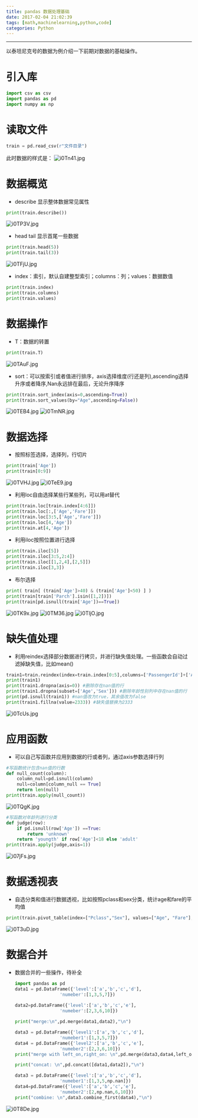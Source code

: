 ```yaml
---
title: pandas 数据处理基础
date: 2017-02-04 21:02:39
tags: [math,machinelearning,python,code]
categories: Python
---
```

***
以泰坦尼克号的数据为例介绍一下前期对数据的基础操作。

<!--more-->

# 引入库
```python
import csv as csv 
import pandas as pd
import numpy as np
```
# 读取文件
```python
train = pd.read_csv(r"文件目录") 
```
此时数据的样式是：
![i0Tn41.jpg](https://s1.ax1x.com/2018/10/20/i0Tn41.jpg)

# 数据概览
-	describe 显示整体数据常见属性
```python
print(train.describe())
```
![i0TP3V.jpg](https://s1.ax1x.com/2018/10/20/i0TP3V.jpg)
-	head tail 显示首尾一些数据
```python
print(train.head(5))
print(train.tail(3))
```
![i0TFjU.jpg](https://s1.ax1x.com/2018/10/20/i0TFjU.jpg)
-	index：索引，默认自建整型索引；columns：列；values：数据数值
```python
print(train.index)
print(train.columns)
print(train.values)
```
# 数据操作
-	T：数据的转置
```python
print(train.T)
```
![i0TAuF.jpg](https://s1.ax1x.com/2018/10/20/i0TAuF.jpg)
-	sort：可以按索引或者值进行排序，axis选择维度(行还是列),ascending选择升序或者降序,Nan永远排在最后，无论升序降序
```python
print(train.sort_index(axis=0,ascending=True))
print(train.sort_values(by="Age",ascending=False))
```
![i0TEB4.jpg](https://s1.ax1x.com/2018/10/20/i0TEB4.jpg)
![i0TmNR.jpg](https://s1.ax1x.com/2018/10/20/i0TmNR.jpg)

# 数据选择
-	按照标签选择，选择列，行切片
```python
print(train['Age'])
print(train[0:9])
```
![i0TVHJ.jpg](https://s1.ax1x.com/2018/10/20/i0TVHJ.jpg)
![i0TeE9.jpg](https://s1.ax1x.com/2018/10/20/i0TeE9.jpg)
-	利用loc自由选择某些行某些列，可以用at替代
```python
print(train.loc[train.index[4:6]])
print(train.loc[:,['Age','Fare']])
print(train.loc[3:5,['Age','Fare']])
print(train.loc[4,'Age'])
print(train.at[4,'Age'])
```
-	利用iloc按照位置进行选择
```python
print(train.iloc[5])
print(train.iloc[3:5,2:4])
print(train.iloc[[1,2,4],[2,5]])
print(train.iloc[3,3])
```
-	布尔选择
```python
print( train[ (train['Age']>40) & (train['Age']<50) ] )
print(train[train['Parch'].isin([1,2])])
print(train[pd.isnull(train['Age'])==True])
```
![i0TK9x.jpg](https://s1.ax1x.com/2018/10/20/i0TK9x.jpg)
![i0TM36.jpg](https://s1.ax1x.com/2018/10/20/i0TM36.jpg)
![i0TljO.jpg](https://s1.ax1x.com/2018/10/20/i0TljO.jpg)

# 缺失值处理
-	利用reindex选择部分数据进行拷贝，并进行缺失值处理。一些函数会自动过滤掉缺失值，比如mean()
```python
train1=train.reindex(index=train.index[0:5],columns=['PassengerId']+['Age']+['Sex'])#选择前5行，只取选定的三列
print(train1)
print(train1.dropna(axis=0)) #删除存在nan值的行
print(train1.dropna(subset=['Age','Sex'])) #删除年龄性别列中存在nan值的行
print(pd.isnull(train1)) #nan值改为true，其余值改为false
print(train1.fillna(value=2333)) #缺失值替换为2333
```
![i0TcUs.jpg](https://s1.ax1x.com/2018/10/20/i0TcUs.jpg)
# 应用函数
-	可以自己写函数并应用到数据的行或者列，通过axis参数选择行列
```python
#写函数统计包含nan值的行数
def null_count(column):
    column_null=pd.isnull(column)
    null=column[column_null == True]
    return len(null)
print(train.apply(null_count))
```
![i0TQgK.jpg](https://s1.ax1x.com/2018/10/20/i0TQgK.jpg)
```python
#写函数对年龄列进行分类
def judge(row):
    if pd.isnull(row['Age']) ==True:
        return 'unknown'
    return 'youngth' if row['Age']<18 else 'adult'
print(train.apply(judge,axis=1))
```
![i07jFs.jpg](https://s1.ax1x.com/2018/10/20/i07jFs.jpg)
# 数据透视表
-	自选分类和值进行数据透视，比如按照pclass和sex分类，统计age和fare的平均值
```python
print(train.pivot_table(index=["Pclass","Sex"], values=["Age", "Fare"], aggfunc=np.mean))
```
![i0T3uD.jpg](https://s1.ax1x.com/2018/10/20/i0T3uD.jpg)



# 数据合并

- 数据合并的一些操作，待补全

  ```Python
  import pandas as pd
  data1 = pd.DataFrame({'level':['a','b','c','d'],
                   'numeber':[1,3,5,7]})
   
  data2=pd.DataFrame({'level':['a','b','c','e'],
                   'numeber':[2,3,6,10]})

  print("merge:\n",pd.merge(data1,data2),"\n")

  data3 = pd.DataFrame({'level1':['a','b','c','d'],
                   'numeber1':[1,3,5,7]})
  data4 = pd.DataFrame({'level2':['a','b','c','e'],
                   'numeber2':[2,3,6,10]})
  print("merge with left_on,right_on: \n",pd.merge(data3,data4,left_on='level1',right_on='level2'),"\n")

  print("concat: \n",pd.concat([data1,data2]),"\n")

  data3 = pd.DataFrame({'level':['a','b','c','d'],
                   'numeber1':[1,3,5,np.nan]})
  data4=pd.DataFrame({'level':['a','b','c','e'],
                   'numeber2':[2,np.nan,6,10]})
  print("combine: \n",data3.combine_first(data4),"\n")
  ```
![i0T8De.jpg](https://s1.ax1x.com/2018/10/20/i0T8De.jpg)
